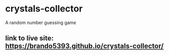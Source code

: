 # crystals-collector
A random number guessing game

## link to live site: https://brando5393.github.io/crystals-collector/
